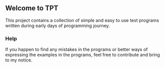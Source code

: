 ## Welcome to TPT

This project contains a collection of simple and easy to use test programs written during early days of programming journey.

### Help

If you happen to find any mistakes in the programs or better ways of expressing the examples in the programs, feel free to contribute and bring to my notice.

